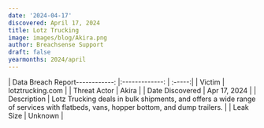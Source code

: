 ```yaml
---
date: '2024-04-17'
discovered: April 17, 2024
title: Lotz Trucking
image: images/blog/Akira.png
author: Breachsense Support
draft: false
yearmonths: 2024/april
---
```


| Data Breach Report------------:     |:-------------:    | :-----:|
| Victim      | lotztrucking.com      | 
| Threat Actor      | Akira      | 
| Date Discovered      | Apr 17, 2024      | 
| Description      | Lotz Trucking deals in bulk shipments, and offers a wide range of services with flatbeds, vans, hopper bottom, and dump trailers.      | 
| Leak Size      | Unknown      | 

